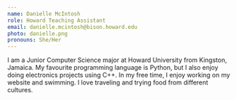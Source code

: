```yaml
---
name: Danielle McIntosh
role: Howard Teaching Assistant
email: danielle.mcintosh@bison.howard.edu
photo: danielle.png
pronouns: She/Her
---
```

I am a Junior Computer Science major at Howard University from Kingston, Jamaica. My favourite programming language is Python, but I also enjoy doing electronics projects using C++. In my free time, I enjoy working on my website and swimming. I love traveling and trying food from different cultures.
